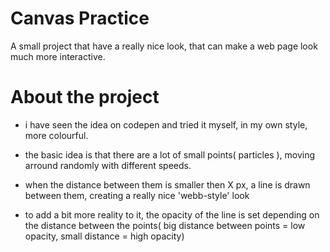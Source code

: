 # Canvas Practice
A small project that have a really nice look, that can make a web page look much more interactive.

# About the project
- i have seen the idea on codepen and tried it myself, in my own style, more colourful.

- the basic idea is that there are a lot of small points( particles ), moving arround randomly with different speeds.

- when the distance between them is smaller then X px, a line is drawn between them, creating a really nice 'webb-style' look

- to add a bit more reality to it, the opacity of the line is set depending on the distance between the points( big distance between points = low opacity, small distance = high opacity)

